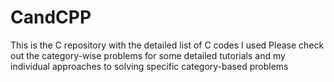 # CandCPP
This is the C repository with the detailed list of C codes I used
Please check out the category-wise problems for some detailed tutorials and my individual approaches to solving specific category-based problems
